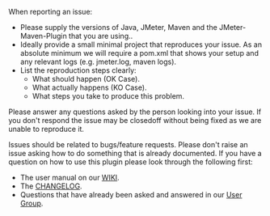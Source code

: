 When reporting an issue:

- Please supply the versions of Java, JMeter, Maven and the JMeter-Maven-Plugin that you are using..
- Ideally provide a small minimal project that reproduces your issue.  As an absolute minimum we will require a pom.xml that shows your setup and any relevant logs (e.g. jmeter.log, maven logs).
- List the reproduction steps clearly:
    - What should happen (OK Case).
    - What actually happens (KO Case).
    - What steps you take to produce this problem.

Please answer any questions asked by the person looking into your issue.  If you don't respond the issue may be closedoff without being fixed as we are unable to reproduce it.

Issues should be related to bugs/feature requests.  Please don't raise an issue asking how to do something that is already documented.  If you have a question on how to use this plugin please look through the following first:
- The user manual on our [WIKI](https://github.com/jmeter-maven-plugin/jmeter-maven-plugin/wiki).
- The [CHANGELOG](https://github.com/jmeter-maven-plugin/jmeter-maven-plugin/blob/main/CHANGELOG.md).
- Questions that have already been asked and answered in our [User Group](https://github.com/jmeter-maven-plugin/jmeter-maven-plugin#users-group).

